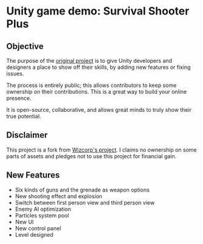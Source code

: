 # Unity game demo: Survival Shooter Plus

## Objective

The purpose of the [original project](https://github.com/Wizcorp/unitydemo-SurvivalShooter) is to give Unity developers and designers a place to show off their skills, by adding new features
or fixing issues.

The process is entirely public; this allows contributors to keep some
ownership on their contributions. This is a great way to build your online
presence.

It is open-source, collaborative, and allows great minds to truly show their true potential.

## Disclaimer

This project is a fork from [Wizcorp's project](https://github.com/Wizcorp/unitydemo-SurvivalShooter).
I claims no ownership on some parts of assets and pledges not to use this project for financial gain.

## New Features

- Six kinds of guns and the grenade as weapon options
- New shooting effect and explosion
- Switch between first person view and third person view
- Enemy AI optimization
- Particles system pool
- New UI
- New control panel
- Level designed
